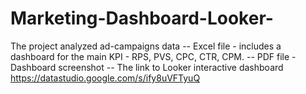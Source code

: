# Marketing-Dashboard-Looker-
The project analyzed ad-campaigns data 
-- Excel file - includes a dashboard for the main KPI - RPS, PVS, CPC, CTR, CPM. 
-- PDF file - Dashboard screenshot
-- The link to Looker interactive dashboard  https://datastudio.google.com/s/ify8uVFTyuQ

